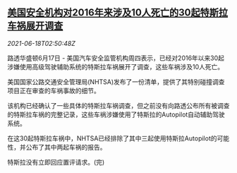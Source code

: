<!--1623985263000-->
[美国安全机构对2016年来涉及10人死亡的30起特斯拉车祸展开调查](https://cn.reuters.com/article/us-nhtsa-tesla-accidents-investigation-0-idCNKCS2DU089)
------

<div><i>2021-06-18T02:50:48Z</i></div><p>路透华盛顿6月17日 - 美国汽车安全监管机构周四表示，已经对2016年以来30起涉嫌使用高级驾驶辅助系统的特斯拉车祸展开了调查，这些车祸涉及10人死亡。</p><p>美国国家公路交通安全管理局(NHTSA)发布了一份清单，提供了其特别碰撞调查项目正在审查的车祸事故的细节。</p><p>该机构已经确认了一些具体的特斯拉车祸调查，但之前没有向路透公布所有被调查的特斯拉车祸的完整记录，这些车祸涉嫌使用了特斯拉的Autopilot自动辅助驾驶系统。</p><p>在这30起特斯拉车祸中，NHTSA已经排除了其中三起使用特斯拉Autopilot的可能性，并公布了其中两起车祸的报告。</p><p>特斯拉没有立即回应置评请求。(完)</p>
